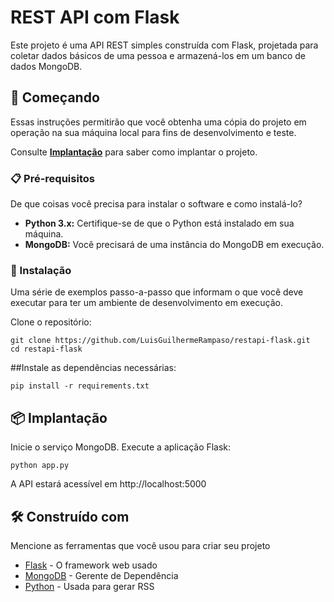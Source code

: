 # REST API com Flask

Este projeto é uma API REST simples construída com Flask, projetada para coletar dados básicos de uma pessoa e armazená-los em um banco de dados MongoDB.

## 🚀 Começando

Essas instruções permitirão que você obtenha uma cópia do projeto em operação na sua máquina local para fins de desenvolvimento e teste.

Consulte **[Implantação](#-implantação)** para saber como implantar o projeto.

### 📋 Pré-requisitos

De que coisas você precisa para instalar o software e como instalá-lo?

- **Python 3.x:** Certifique-se de que o Python está instalado em sua máquina.
- **MongoDB:** Você precisará de uma instância do MongoDB em execução.

### 🔧 Instalação

Uma série de exemplos passo-a-passo que informam o que você deve executar para ter um ambiente de desenvolvimento em execução.

Clone o repositório:

```
git clone https://github.com/LuisGuilhermeRampaso/restapi-flask.git
cd restapi-flask
```

##Instale as dependências necessárias:

```
pip install -r requirements.txt
```

## 📦 Implantação

Inicie o serviço MongoDB.
Execute a aplicação Flask:
```
python app.py
```
A API estará acessível em http://localhost:5000

## 🛠️ Construído com

Mencione as ferramentas que você usou para criar seu projeto

* [Flask]() - O framework web usado
* [MongoDB](https://mongodb.com/) - Gerente de Dependência
* [Python]() - Usada para gerar RSS

